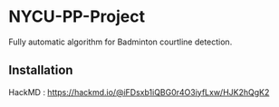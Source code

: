 # NYCU-PP-Project
Fully automatic algorithm for Badminton courtline detection.

## Installation
HackMD : https://hackmd.io/@iFDsxb1iQBG0r4O3iyfLxw/HJK2hQgK2
